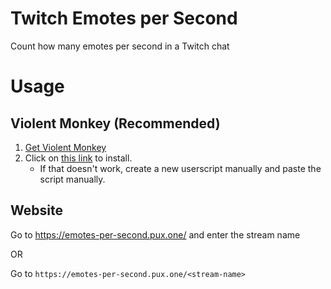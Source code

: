 # Twitch Emotes per Second

Count how many emotes per second in a Twitch chat

# Usage

## Violent Monkey (Recommended)

1. [Get Violent Monkey](https://violentmonkey.github.io)
2. Click on [this link][twitch-emotes-per-second] to install.
   - If that doesn't work, create a new userscript manually and paste the script manually.

## Website

Go to https://emotes-per-second.pux.one/ and enter the stream name

OR

Go to `https://emotes-per-second.pux.one/<stream-name>`

[twitch-emotes-per-second]: (https://raw.githubusercontent.com/nick-ng/twitch-emotes-per-second/main/violent-monkey.js) "Install the 'Twitch TV Emote Counter' userscript using ViolentMonkey"
